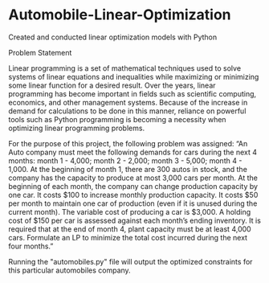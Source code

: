 # Automobile-Linear-Optimization
Created and conducted linear optimization models with Python


Problem Statement

Linear programming is a set of mathematical techniques used to solve systems of linear equations and inequalities while maximizing or minimizing some linear function for a desired result. Over the years, linear programming has become important in fields such as scientific computing, economics, and other management systems. Because of the increase in demand for calculations to be done in this manner, reliance on powerful tools such as Python programming is becoming a necessity when optimizing linear programming problems.

For the purpose of this project, the following problem was assigned:
“An Auto company must meet the following demands for cars during the next 4 months: month 1 - 4,000; month 2 - 2,000; month 3 - 5,000; month 4 - 1,000. At the beginning of month 1, there are 300 autos in stock, and the company has the capacity to produce at most 3,000 cars per month. At the beginning of each month, the company can change production capacity by one car. It costs $100 to increase monthly production capacity. It costs $50 per month to maintain one car of production (even if it is unused during the current month). The variable cost of producing a car is $3,000. A holding cost of $150 per car is assessed against each month’s ending inventory. It is required that at the end of month 4, plant capacity must be at least 4,000 cars. Formulate an LP to minimize the total cost incurred during the next four months.”

Running the "automobiles.py" file will output the optimized constraints for this particular automobiles company.
